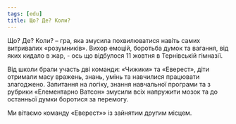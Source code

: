 ```yaml
---
tags: [edu]
title: Що? Де? Коли?
---
```


Що? Де? Коли? – гра, яка змусила похвилюватися навіть самих витривалих «розумників». Вихор емоцій, боротьба думок та вагання, від яких кидало в жар, - ось що відбулося 11 жовтня в Тернівській гімназії.

Від школи брали участь дві команди: «Чижики» та «Еверест», діти отримали масу вражень, знань, умінь та навчилися працювати злагоджено. Запитання на логіку, знання навчальної програми та з рубрики «Елементарно Ватсон» змусили всіх напружити мозок та до останньої думки боротися за перемогу.

Ми вітаємо команду «Еверест»» із зайнятим другим місцем.

<slideshow id="72157676028088036"></slideshow>
